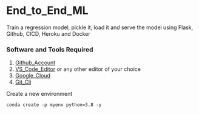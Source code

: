 # End_to_End_ML
Train a regression model, pickle it, load it and serve the model using Flask, Github, CICD, Heroku and Docker

### Software and Tools Required

1. [Github_Account](https://github.com/)
2. [VS_Code_Editor](https://code.visualstudio.com/download) or any other editor of your choice
3. [Google_Cloud](https://cloud.google.com/)
4. [Git_Cli](https://git-scm.com/download/)

Create a new environment
```
conda create -p myenv python=3.8 -y
```